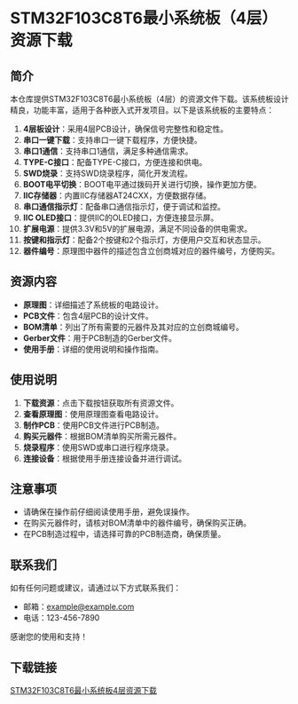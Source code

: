 # STM32F103C8T6最小系统板（4层）资源下载

## 简介

本仓库提供STM32F103C8T6最小系统板（4层）的资源文件下载。该系统板设计精良，功能丰富，适用于各种嵌入式开发项目。以下是该系统板的主要特点：

1. **4层板设计**：采用4层PCB设计，确保信号完整性和稳定性。
2. **串口一键下载**：支持串口一键下载程序，方便快捷。
3. **串口1通信**：支持串口1通信，满足多种通信需求。
4. **TYPE-C接口**：配备TYPE-C接口，方便连接和供电。
5. **SWD烧录**：支持SWD烧录程序，简化开发流程。
6. **BOOT电平切换**：BOOT电平通过拨码开关进行切换，操作更加方便。
7. **IIC存储器**：内置IIC存储器AT24CXX，方便数据存储。
8. **串口通信指示灯**：配备串口通信指示灯，便于调试和监控。
9. **IIC OLED接口**：提供IIC的OLED接口，方便连接显示屏。
10. **扩展电源**：提供3.3V和5V的扩展电源，满足不同设备的供电需求。
11. **按键和指示灯**：配备2个按键和2个指示灯，方便用户交互和状态显示。
12. **器件编号**：原理图中器件的描述包含立创商城对应的器件编号，方便购买。

## 资源内容

- **原理图**：详细描述了系统板的电路设计。
- **PCB文件**：包含4层PCB的设计文件。
- **BOM清单**：列出了所有需要的元器件及其对应的立创商城编号。
- **Gerber文件**：用于PCB制造的Gerber文件。
- **使用手册**：详细的使用说明和操作指南。

## 使用说明

1. **下载资源**：点击下载按钮获取所有资源文件。
2. **查看原理图**：使用原理图查看电路设计。
3. **制作PCB**：使用PCB文件进行PCB制造。
4. **购买元器件**：根据BOM清单购买所需元器件。
5. **烧录程序**：使用SWD或串口进行程序烧录。
6. **连接设备**：根据使用手册连接设备并进行调试。

## 注意事项

- 请确保在操作前仔细阅读使用手册，避免误操作。
- 在购买元器件时，请核对BOM清单中的器件编号，确保购买正确。
- 在PCB制造过程中，请选择可靠的PCB制造商，确保质量。

## 联系我们

如有任何问题或建议，请通过以下方式联系我们：

- 邮箱：example@example.com
- 电话：123-456-7890

感谢您的使用和支持！

## 下载链接

[STM32F103C8T6最小系统板4层资源下载](https://pan.quark.cn/s/700ffa5c7f2d)